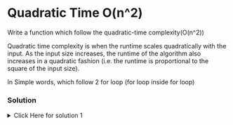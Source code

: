 # Quadratic Time O(n^2)

Write a function which follow the quadratic-time complexity(O(n^2))

Quadratic time complexity is when the runtime scales quadratically with the input. As the input size increases, the runtime of the algorithm also increases in a quadratic fashion (i.e. the runtime is proportional to the square of the input size).

In Simple words, which follow 2 for loop (for loop inside for loop)

### Solution

<details>
<summary>Click Here for solution 1</summary>

```
function bubbleSort(arr) {
    const length = arr.length;
    for (let i = 0; i < length; i++) {
        for (let j = 0; j < length - i - 1; j++) {
            if (arr[j] > arr[j + 1]) {
                var temp = arr[j]
                arr[j] = arr[j + 1]
                arr[j + 1] = temp
            }
        }
    }

    return arr;
}
```

</details>
